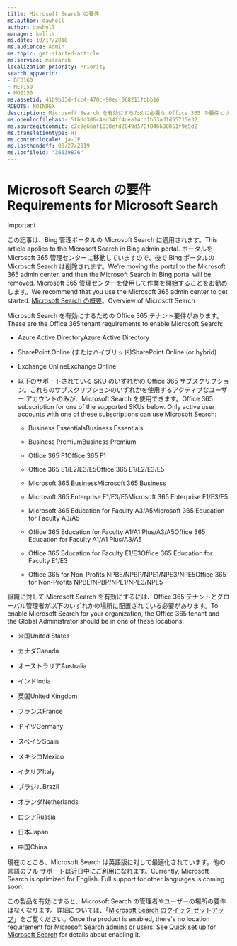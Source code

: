 ```yaml
---
title: Microsoft Search の要件
ms.author: dawholl
author: dawholl
manager: kellis
ms.date: 10/17/2018
ms.audience: Admin
ms.topic: get-started-article
ms.service: mssearch
localization_priority: Priority
search.appverid:
- BFB160
- MET150
- MOE150
ms.assetid: 41b9b33d-fcc4-470c-90ec-068211fbbb16
ROBOTS: NOINDEX
description: Microsoft Search を有効にするために必要な Office 365 の要件とサブスクリプション
ms.openlocfilehash: 5fbdd306c4ed34ff4dea14cd1b53ad1d55715e32
ms.sourcegitcommit: c2c9e66af1038efd2849d578f846680851f9e5d2
ms.translationtype: HT
ms.contentlocale: ja-JP
ms.lasthandoff: 08/27/2019
ms.locfileid: "36639876"
---
```

# <a name="requirements-for-microsoft-search"></a><span data-ttu-id="9a85c-103">Microsoft Search の要件</span><span class="sxs-lookup"><span data-stu-id="9a85c-103">Requirements for Microsoft Search</span></span>

> [!IMPORTANT]
> <span data-ttu-id="9a85c-104">この記事は、Bing 管理ポータルの Microsoft Search に適用されます。</span><span class="sxs-lookup"><span data-stu-id="9a85c-104">This article applies to the Microsoft Search in Bing admin portal.</span></span> <span data-ttu-id="9a85c-105">ポータルを Microsoft 365 管理センターに移動していますので、後で Bing ポータルの Microsoft Search は削除されます。</span><span class="sxs-lookup"><span data-stu-id="9a85c-105">We’re moving the portal to the Microsoft 365 admin center, and then the Microsoft Search in Bing portal will be removed.</span></span> <span data-ttu-id="9a85c-106">Microsoft 365 管理センターを使用して作業を開始することをお勧めします。</span><span class="sxs-lookup"><span data-stu-id="9a85c-106">We recommend that you use the Microsoft 365 admin center to get started.</span></span> <span data-ttu-id="9a85c-107">[Microsoft Search の概要](overview-microsoft-search.md)。</span><span class="sxs-lookup"><span data-stu-id="9a85c-107">Overview of Microsoft Search</span></span>

<span data-ttu-id="9a85c-108">Microsoft Search を有効にするための Office 365 テナント要件があります。</span><span class="sxs-lookup"><span data-stu-id="9a85c-108">These are the Office 365 tenant requirements to enable Microsoft Search:</span></span> 
  
- <span data-ttu-id="9a85c-109">Azure Active Directory</span><span class="sxs-lookup"><span data-stu-id="9a85c-109">Azure Active Directory</span></span>
    
- <span data-ttu-id="9a85c-110">SharePoint Online (またはハイブリッド)</span><span class="sxs-lookup"><span data-stu-id="9a85c-110">SharePoint Online (or hybrid)</span></span>
    
- <span data-ttu-id="9a85c-111">Exchange Online</span><span class="sxs-lookup"><span data-stu-id="9a85c-111">Exchange Online</span></span>
    
- <span data-ttu-id="9a85c-p102">以下のサポートされている SKU のいずれかの Office 365 サブスクリプション。これらのサブスクリプションのいずれかを使用するアクティブなユーザー アカウントのみが、Microsoft Search を使用できます。</span><span class="sxs-lookup"><span data-stu-id="9a85c-p102">Office 365 subscription for one of the supported SKUs below. Only active user accounts with one of these subscriptions can use Microsoft Search:</span></span>
    
  - <span data-ttu-id="9a85c-114">Business Essentials</span><span class="sxs-lookup"><span data-stu-id="9a85c-114">Business Essentials</span></span>
    
  - <span data-ttu-id="9a85c-115">Business Premium</span><span class="sxs-lookup"><span data-stu-id="9a85c-115">Business Premium</span></span>
    
  - <span data-ttu-id="9a85c-116">Office 365 F1</span><span class="sxs-lookup"><span data-stu-id="9a85c-116">Office 365 F1</span></span>
    
  - <span data-ttu-id="9a85c-117">Office 365 E1/E2/E3/E5</span><span class="sxs-lookup"><span data-stu-id="9a85c-117">Office 365 E1/E2/E3/E5</span></span>
    
  - <span data-ttu-id="9a85c-118">Microsoft 365 Business</span><span class="sxs-lookup"><span data-stu-id="9a85c-118">Microsoft 365 Business</span></span>
    
  - <span data-ttu-id="9a85c-119">Microsoft 365 Enterprise F1/E3/E5</span><span class="sxs-lookup"><span data-stu-id="9a85c-119">Microsoft 365 Enterprise F1/E3/E5</span></span>
    
  - <span data-ttu-id="9a85c-120">Microsoft 365 Education for Faculty A3/A5</span><span class="sxs-lookup"><span data-stu-id="9a85c-120">Microsoft 365 Education for Faculty A3/A5</span></span>
    
  - <span data-ttu-id="9a85c-121">Office 365 Education for Faculty A1/A1 Plus/A3/A5</span><span class="sxs-lookup"><span data-stu-id="9a85c-121">Office 365 Education for Faculty A1/A1 Plus/A3/A5</span></span>
    
  - <span data-ttu-id="9a85c-122">Office 365 Education for Faculty E1/E3</span><span class="sxs-lookup"><span data-stu-id="9a85c-122">Office 365 Education for Faculty E1/E3</span></span>
    
  - <span data-ttu-id="9a85c-123">Office 365 for Non-Profits NPBE/NPBP/NPE1/NPE3/NPE5</span><span class="sxs-lookup"><span data-stu-id="9a85c-123">Office 365 for Non-Profits NPBE/NPBP/NPE1/NPE3/NPE5</span></span>
    
<span data-ttu-id="9a85c-124">組織に対して Microsoft Search を有効にするには、Office 365 テナントとグローバル管理者が以下のいずれかの場所に配置されている必要があります。</span><span class="sxs-lookup"><span data-stu-id="9a85c-124">To enable Microsoft Search for your organization, the Office 365 tenant and the Global Administrator should be in one of these locations:</span></span>
  
- <span data-ttu-id="9a85c-125">米国</span><span class="sxs-lookup"><span data-stu-id="9a85c-125">United States</span></span>
    
- <span data-ttu-id="9a85c-126">カナダ</span><span class="sxs-lookup"><span data-stu-id="9a85c-126">Canada</span></span>
    
- <span data-ttu-id="9a85c-127">オーストラリア</span><span class="sxs-lookup"><span data-stu-id="9a85c-127">Australia</span></span>
    
- <span data-ttu-id="9a85c-128">インド</span><span class="sxs-lookup"><span data-stu-id="9a85c-128">India</span></span>
    
- <span data-ttu-id="9a85c-129">英国</span><span class="sxs-lookup"><span data-stu-id="9a85c-129">United Kingdom</span></span>
    
- <span data-ttu-id="9a85c-130">フランス</span><span class="sxs-lookup"><span data-stu-id="9a85c-130">France</span></span>
    
- <span data-ttu-id="9a85c-131">ドイツ</span><span class="sxs-lookup"><span data-stu-id="9a85c-131">Germany</span></span>
  
- <span data-ttu-id="9a85c-132">スペイン</span><span class="sxs-lookup"><span data-stu-id="9a85c-132">Spain</span></span>
    
- <span data-ttu-id="9a85c-133">メキシコ</span><span class="sxs-lookup"><span data-stu-id="9a85c-133">Mexico</span></span>
    
- <span data-ttu-id="9a85c-134">イタリア</span><span class="sxs-lookup"><span data-stu-id="9a85c-134">Italy</span></span>
    
- <span data-ttu-id="9a85c-135">ブラジル</span><span class="sxs-lookup"><span data-stu-id="9a85c-135">Brazil</span></span>
    
- <span data-ttu-id="9a85c-136">オランダ</span><span class="sxs-lookup"><span data-stu-id="9a85c-136">Netherlands</span></span>
    
- <span data-ttu-id="9a85c-137">ロシア</span><span class="sxs-lookup"><span data-stu-id="9a85c-137">Russia</span></span>
    
- <span data-ttu-id="9a85c-138">日本</span><span class="sxs-lookup"><span data-stu-id="9a85c-138">Japan</span></span>

- <span data-ttu-id="9a85c-139">中国</span><span class="sxs-lookup"><span data-stu-id="9a85c-139">China</span></span>
 
<span data-ttu-id="9a85c-p103">現在のところ、Microsoft Search は英語版に対して最適化されています。他の言語のフル サポートは近日中にご利用になれます。</span><span class="sxs-lookup"><span data-stu-id="9a85c-p103">Currently, Microsoft Search is optimized for English. Full support for other languages is coming soon.</span></span>

<span data-ttu-id="9a85c-p104">この製品を有効にすると、Microsoft Search の管理者やユーザーの場所の要件はなくなります。詳細については、「[Microsoft Search のクイック セットアップ](quick-set-up.md)」をご覧ください。</span><span class="sxs-lookup"><span data-stu-id="9a85c-p104">Once the product is enabled, there's no location requirement for Microsoft Search admins or users. See [Quick set up for Microsoft Search](quick-set-up.md) for details about enabling it.</span></span> 

  

